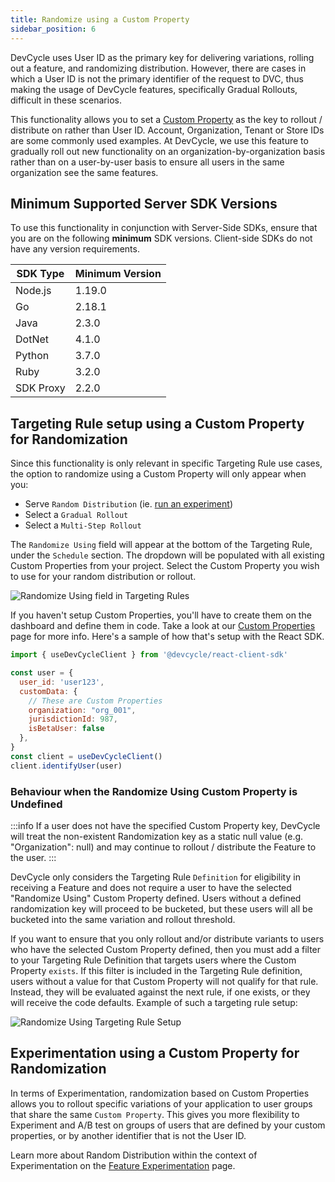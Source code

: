 ```yaml
---
title: Randomize using a Custom Property
sidebar_position: 6
---
```


DevCycle uses User ID as the primary key for delivering variations, rolling out a feature, and randomizing distribution. However, there are cases in which a User ID is not the primary identifier of the request to DVC, thus making the usage of DevCycle features, specifically Gradual Rollouts, difficult in these scenarios. 

This functionality allows you to set a [Custom Property](docs/platform/feature-flags/targeting/custom-properties.md) as the key to rollout / distribute on rather than User ID. Account, Organization, Tenant or Store IDs are some commonly used examples.  At DevCycle, we use this feature to gradually roll out new functionality on an organization-by-organization basis rather than on a user-by-user basis to ensure all users in the same organization see the same features.

## Minimum Supported Server SDK Versions

To use this functionality in conjunction with Server-Side SDKs, ensure that you are on the following **minimum** SDK versions. Client-side SDKs do not have any version requirements.

| SDK Type | Minimum Version |
| - | - |
| Node.js | 1.19.0 | 
| Go | 2.18.1 | 
| Java | 2.3.0 | 
| DotNet | 4.1.0 | 
| Python | 3.7.0 | 
| Ruby | 3.2.0 | 
| SDK Proxy | 2.2.0 | 

## Targeting Rule setup using a Custom Property for Randomization

Since this functionality is only relevant in specific Targeting Rule use cases, the option to randomize using a Custom Property will only appear when you:

* Serve `Random Distribution` (ie. [run an experiment](/platform/experimentation/feature-experimentation#experimentation-using-a-custom-property-for-randomization)) 
* Select a `Gradual Rollout` 
* Select a `Multi-Step Rollout` 

The `Randomize Using` field will appear at the bottom of the Targeting Rule, under the `Schedule` section. The dropdown will be populated with all existing Custom Properties from your project. Select the Custom Property you wish to use for your random distribution or rollout.

![Randomize Using field in Targeting Rules](/custom-property-randomization-rollouts.png)

If you haven't setup Custom Properties, you'll have to create them on the dashboard and define them in code. Take a look at our [Custom Properties](/platform/feature-flags/targeting/custom-properties) page for more info. Here's a sample of how that's setup with the React SDK.

```jsx
import { useDevCycleClient } from '@devcycle/react-client-sdk'

const user = {
  user_id: 'user123',
  customData: {
    // These are Custom Properties
    organization: "org_001",
    jurisdictionId: 987,
    isBetaUser: false
  },
}
const client = useDevCycleClient()
client.identifyUser(user)
```

### Behaviour when the Randomize Using Custom Property is Undefined

:::info
If a user does not have the specified Custom Property key, DevCycle will treat the non-existent Randomization key as a static null value (e.g. "Organization": null) and may continue to rollout / distribute the Feature to the user.
:::

DevCycle only considers the Targeting Rule `Definition` for eligibility in receiving a Feature and does not require a user to have the selected "Randomize Using" Custom Property defined. Users without a defined randomization key will proceed to be bucketed, but these users will all be bucketed into the same variation and rollout threshold.

If you want to ensure that you only rollout and/or distribute variants to users who have the selected Custom Property defined, then you must add a filter to your Targeting Rule Definition that targets users where the Custom Property `exists`. If this filter is included in the Targeting Rule definition, users without a value for that Custom Property will not qualify for that rule. Instead, they will be evaluated against the next rule, if one exists, or they will receive the code defaults. Example of such a targeting rule setup:

![Randomize Using Targeting Rule Setup](/custom-property-randomization-property-exists.png)

## Experimentation using a Custom Property for Randomization

In terms of Experimentation, randomization based on Custom Properties allows you to rollout specific variations of your application to user groups that share the same `Custom Property`. This gives you more flexibility to Experiment and A/B test on groups of users that are defined by your custom properties, or by another identifier that is not the User ID.

Learn more about Random Distribution within the context of Experimentation on the [Feature Experimentation](https://docs.devcycle.com/platform/experimentation/feature-experimentation/#experimentation-using-a-custom-property-for-randomization) page.
